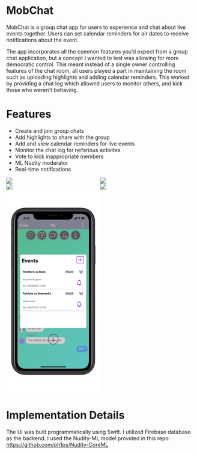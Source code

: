 # MobChat 
MobChat is a group chat app for users to experience and chat about live events together. Users can set calendar reminders for air dates 
to receive notifications about the event. 

The app incorporates all the common features you’d expect from a group chat application, but a concept 
I wanted to test was allowing for more democratic control. This meant instead of a single owner controlling features of the chat room, 
all users played a part in maintaining the room such as uploading highlights and adding calendar reminders. This worked by providing a chat log which allowed 
users to monitor others, and kick those who weren't behaving. 

# Features
* Create and join group chats 
* Add highlights to share with the group
* Add and view calendar reminders for live events 
* Monitor the chat log for nefarious activites
* Vote to kick inappropriate members
* ML Nudity moderator
* Real-time notifications 

<img src="https://github.com/ericsong01/MobChat/blob/main/github_display_photos/launchscreenwhite.jpeg?raw=true" width=250 align=left><img src="https://github.com/ericsong01/MobChat/blob/main/github_display_photos/chathomewhite.jpeg" width=250 align=left><img src="https://github.com/ericsong01/MobChat/blob/main/github_display_photos/chatwhite.jpeg" width=250 align=left><img src="https://github.com/ericsong01/MobChat/blob/main/github_display_photos/chatlogwhite.jpeg" width=250 align=left><img src="https://github.com/ericsong01/MobchatApp/blob/93e991274abeb54c5f0b8e93754660445b5dfec7/github_display_photos/calendarwhite.jpeg" width=250>

# Implementation Details
The UI was built programmatically using Swift. I utilized Firebase database as the backend.
I used the Nudity-ML model provided in this repo: https://github.com/ph1ps/Nudity-CoreML
